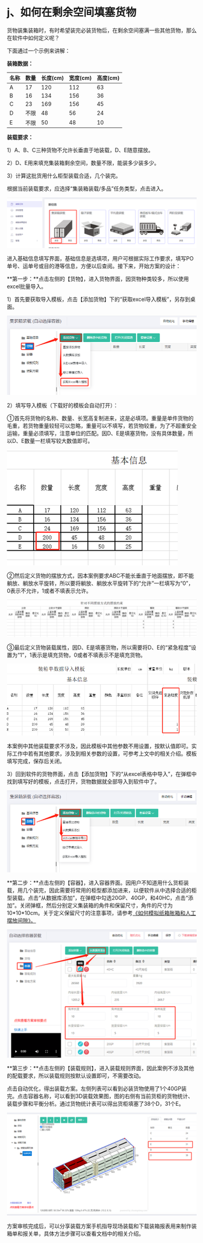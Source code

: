 # j、如何在剩余空间填塞货物

货物装集装箱时，有时希望装完必装货物后，在剩余空间塞满一些其他货物，那么在软件中如何定义呢？

下面通过一个示例来讲解：

**装箱数据：**

| 名称 | 数量 | 长度\(cm\) | 宽度\(cm\) | 高度\(cm\) |
| :--- | :--- | :--- | :--- | :--- |
| A | 17 | 120 | 112 | 63 |
| B | 16 | 134 | 156 | 36 |
| C | 23 | 169 | 156 | 45 |
| D | 不限 | 48 | 56 | 24 |
| E | 不限 | 50 | 48 | 10 |

**装载要求：**

1）A、B、C三种货物不允许长垂直于地装载，D、E随意摆放。

2）D、E用来填充集装箱剩余空间，数量不限，能装多少装多少。

3）计算这批货用什么柜型装载合适，几个装完。

根据当前装载要求，应选择“集装箱装载/多品”任务类型，点击进入。

![](../../.gitbook/assets/0%20%2814%29.png)

进入基础信息填写界面，基础信息是选填项，用户可根据实际工作要求，填写PO单号、运单号或目的港等信息，方便以后查阅。接下来，开始方案的设计：

**第一步：**点击左侧的【货物】，进入货物界面，因货物种类较多，所以使用excel批量导入。

1）首先要获取导入模板，点击【添加货物】下的“获取excel导入模板”，另存到桌面。

![](../../.gitbook/assets/1%20%2817%29.png)

2）填写导入模板（下载好的模板会自动打开）：

①首先将货物的名称、数量、长宽高复制进来，这是必填项。重量是单件货物的毛重，若货物重量较轻可以忽略，重量可以不填写，若货物较重，为了不超重安全运输，重量必须填写，注意单位的匹配。因D、E是填塞货物，没有具体数量，所以D、E数量一栏填写较大数值即可。

![](../../.gitbook/assets/2%20%2815%29.png)

②然后定义货物的摆放方式，因本案例要求ABC不能长垂直于地面摆放，即不能躺放、躺放水平旋转，所以要将躺放、躺放水平旋转下的“允许”一栏填写为“0”，0表示不允许，1或者不填表示允许。

![](../../.gitbook/assets/3%20%2814%29.png)

③最后定义货物装载属性，因D、E是填塞货物，所以需要将D、E的“紧急程度”设置为“1”，1表示是填充货物，0或者不填表示不是填充货物。

![](../../.gitbook/assets/4%20%2814%29.png)

本案例中其他装载要求不涉及，因此模板中其他参数不用设置，按默认值即可。实际工作中若有其他要求，涉及到相关参数的设置，可参考上文中的相关介绍。模板填写完成，保存后关闭。

3）回到软件的货物界面，点击【添加货物】下的“从excel表格中导入”，在弹框中找到填写好的模板，点击打开，货物数据就全部导入到软件中了。

![](../../.gitbook/assets/5%20%2813%29.png)

**第二步：**点击左侧的【容器】，进入容器界面。因用户不知道用什么货柜装载，用几个装完，因此需要将常用的柜型都添加进来，以便软件从中选择合适的柜型装载。点击“从数据库添加”，在弹框中勾选20GP、40GP，和40HC，点击“添加”。关闭弹框，然后分别定义集装箱的角件和保留尺寸，角件的尺寸为10\*10\*10cm。关于定义保留尺寸的注意事项，请参考[《如何模拟纸箱胀箱和人工摆放间隙》。]()

![](../../.gitbook/assets/6%20%2812%29.png)

**第三步：**点击左侧的【装载规则】，进入装载规则界面，因此案例不涉及其他的配载要求，所以装载规则按默认设置即可，不需要改动。

点击自动优化，得出装载方案。左侧列表可以看到必装货物使用了1个40GP装完。点击容器名称，可以看到3D装载效果图，图的右侧有当前货柜的货物统计、装载步骤和平衡分析。通过货物统计表可以得出货柜填塞了38个D，31个E。

![](../../.gitbook/assets/7%20%289%29.png)

方案审核完成后，可以分享装载方案手机指导现场装载和下载装箱报表用来制作装箱单和报关单，具体方法步骤可以查看文档中的相关介绍。

